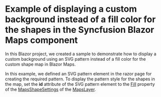 # Example of displaying a custom background instead of a fill color for the shapes in the Syncfusion Blazor Maps component

In this Blazor project, we created a sample to demonstrate how to display a custom background using an SVG pattern instead of a fill color for the custom shape map in Blazor Maps.

In this example, we defined an SVG pattern element in the razor page for creating the required pattern. To display the pattern style for the shapes in the map, set the **id** attribute of the SVG pattern element to the [Fill](https://help.syncfusion.com/cr/blazor/Syncfusion.Blazor.Maps.MapsShapeSettings.html#Syncfusion_Blazor_Maps_MapsShapeSettings_Fill) property of the [MapsShapeSettings](https://help.syncfusion.com/cr/blazor/Syncfusion.Blazor.Maps.MapsShapeSettings.html) of the [MapsLayer](https://help.syncfusion.com/cr/blazor/Syncfusion.Blazor.Maps.MapsLayer-1.html).
